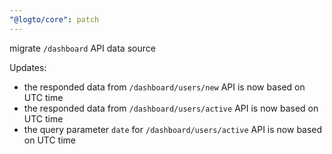 ```yaml
---
"@logto/core": patch
---
```


migrate `/dashboard` API data source

Updates:
- the responded data from `/dashboard/users/new` API is now based on UTC time
- the responded data from `/dashboard/users/active` API is now based on UTC time
- the query parameter `date` for `/dashboard/users/active` API is now based on UTC time